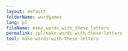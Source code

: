 ```yaml
---
layout: default
folderName: wordgames
lang: pl
fileName: make_words_with_these_letters
permalink: /pl/make-words-with-these-letters
tool: make-words-with-these-letters
---
```

